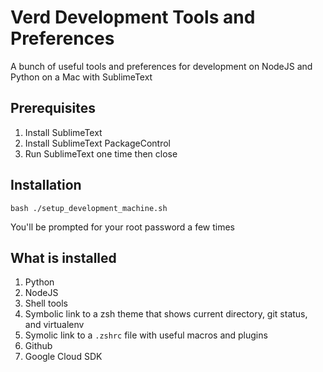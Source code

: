 # Verd Development Tools and Preferences #

A bunch of useful tools and preferences for development on NodeJS and Python on a Mac with
SublimeText

## Prerequisites
1. Install SublimeText
2. Install SublimeText PackageControl
3. Run SublimeText one time then close

## Installation
```
bash ./setup_development_machine.sh
```

You'll be prompted for your root password a few times

## What is installed

1. Python
2. NodeJS
3. Shell tools
4. Symbolic link to a zsh theme that shows current directory, git status, and virtualenv
5. Symolic link to a `.zshrc` file with useful macros and plugins
6. Github
7. Google Cloud SDK